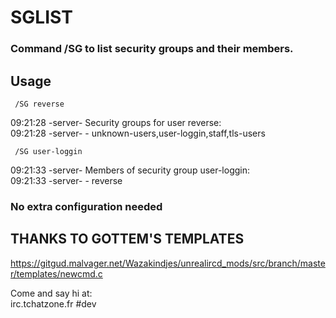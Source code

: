 # SGLIST
### Command /SG to list security groups and their members.

## Usage

```
 /SG reverse
```

09:21:28 -server- Security groups for user reverse:<br>
09:21:28 -server- - unknown-users,user-loggin,staff,tls-users

```
 /SG user-loggin
```
09:21:33 -server- Members of security group user-loggin:<br>
09:21:33 -server- - reverse

### No extra configuration needed

## THANKS TO GOTTEM'S TEMPLATES

https://gitgud.malvager.net/Wazakindjes/unrealircd_mods/src/branch/master/templates/newcmd.c


Come and say hi at:<br>
irc.tchatzone.fr #dev